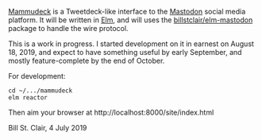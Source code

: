 [Mammudeck](https://mammudeck.com/) is a Tweetdeck-like interface to the [Mastodon](https://mastodon.social/) social media platform. It will be written in [Elm](https://elm-lang.org/), and will uses the [billstclair/elm-mastodon](https://package.elm-lang.org/packages/billstclair/elm-mastodon/latest) package to handle the wire protocol.

This is a work in progress. I started development on it in earnest on August 18, 2019, and expect to have something useful by early September, and mostly feature-complete by the end of October.

For development:

    cd ~/.../mammudeck
    elm reactor
    
Then aim your browser at http://localhost:8000/site/index.html

Bill St. Clair, 4 July 2019
